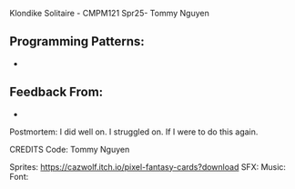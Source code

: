 Klondike Solitaire - CMPM121 Spr25- Tommy Nguyen

Programming Patterns:
-
-

Feedback From:
-
-

Postmortem:
 I did well on. I struggled on. If I were to do this again.

CREDITS
Code: Tommy Nguyen

Sprites: https://cazwolf.itch.io/pixel-fantasy-cards?download
SFX:
Music:
Font:
